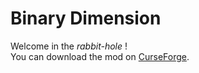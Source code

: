 # Binary Dimension
Welcome in the *rabbit-hole* !  
You can download the mod on [CurseForge](https://www.curseforge.com/minecraft/mc-mods/binary-dimension).
